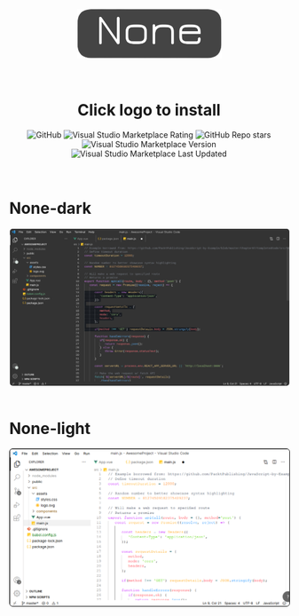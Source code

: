 <div align="center">
    <a href="https://marketplace.visualstudio.com/items?itemName=clowzed.none"><img src="./media/logo.png"></a>
    <br />
    <br />
    <br />
    <h1>
        Click logo to install
    </h1>
    <img alt="GitHub" src="https://img.shields.io/github/license/clowzed/none">
    <img alt="Visual Studio Marketplace Rating" src="https://img.shields.io/visual-studio-marketplace/r/clowzed.none">
    <img alt="GitHub Repo stars" src="https://img.shields.io/github/stars/clowzed/none">
    <img alt="Visual Studio Marketplace Version" src="https://img.shields.io/visual-studio-marketplace/v/clowzed.none">
    <img alt="Visual Studio Marketplace Last Updated" src="https://img.shields.io/visual-studio-marketplace/last-updated/clowzed.none">
</div>

<br />
<br />

<h1>None-dark</h1>
<img style="border: 1px solid white; border-radius: 6px;" src="./media/dark.jpeg">
<br />
<br />
<h1>None-light</h1>
<img style="border: 1px solid black; border-radius: 6px;" src="./media/light.png">